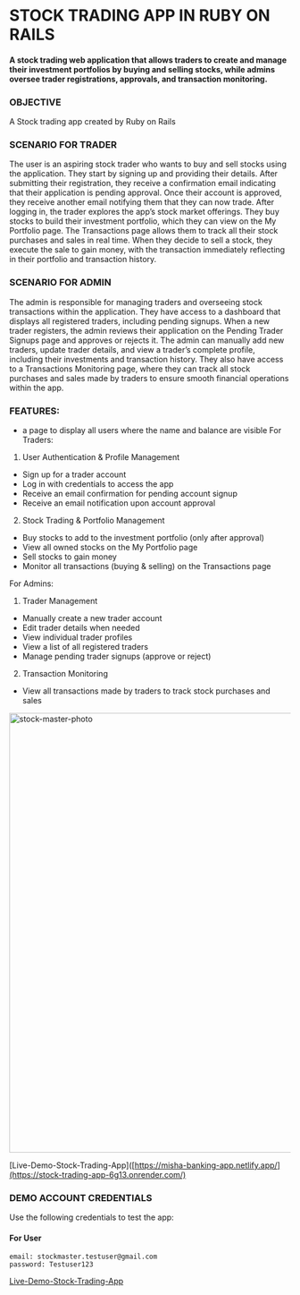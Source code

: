 # STOCK TRADING APP IN RUBY ON RAILS

#### A stock trading web application that allows traders to create and manage their investment portfolios by buying and selling stocks, while admins oversee trader registrations, approvals, and transaction monitoring.

### OBJECTIVE
A Stock trading app created by Ruby on Rails

### SCENARIO FOR TRADER
The user is an aspiring stock trader who wants to buy and sell stocks using the application. They start by signing up and providing their details. After submitting their registration, they receive a confirmation email indicating that their application is pending approval. Once their account is approved, they receive another email notifying them that they can now trade.
After logging in, the trader explores the app’s stock market offerings. They buy stocks to build their investment portfolio, which they can view on the My Portfolio page. The Transactions page allows them to track all their stock purchases and sales in real time. When they decide to sell a stock, they execute the sale to gain money, with the transaction immediately reflecting in their portfolio and transaction history.

### SCENARIO FOR ADMIN
The admin is responsible for managing traders and overseeing stock transactions within the application. They have access to a dashboard that displays all registered traders, including pending signups. When a new trader registers, the admin reviews their application on the Pending Trader Signups page and approves or rejects it.
The admin can manually add new traders, update trader details, and view a trader’s complete profile, including their investments and transaction history. They also have access to a Transactions Monitoring page, where they can track all stock purchases and sales made by traders to ensure smooth financial operations within the app.

### FEATURES:
  * a page to display all users where the name and balance are visible
For Traders:
1. User Authentication & Profile Management
  * Sign up for a trader account
  * Log in with credentials to access the app
  * Receive an email confirmation for pending account signup
  * Receive an email notification upon account approval
2. Stock Trading & Portfolio Management
  * Buy stocks to add to the investment portfolio (only after approval)
  * View all owned stocks on the My Portfolio page
  * Sell stocks to gain money
  * Monitor all transactions (buying & selling) on the Transactions page
    
For Admins:
1. Trader Management
  * Manually create a new trader account
  * Edit trader details when needed
  * View individual trader profiles
  * View a list of all registered traders
  * Manage pending trader signups (approve or reject)
2. Transaction Monitoring
  * View all transactions made by traders to track stock purchases and sales

<img width="786" alt="stock-master-photo" src="https://github.com/user-attachments/assets/57965dac-75d6-4d03-ac23-176a05d347c3" />

[Live-Demo-Stock-Trading-App]([https://misha-banking-app.netlify.app/](https://stock-trading-app-6g13.onrender.com/) 


### DEMO ACCOUNT CREDENTIALS
Use the following credentials to test the app:

#### For User
```
email: stockmaster.testuser@gmail.com
password: Testuser123
```

[Live-Demo-Stock-Trading-App](https://stock-trading-app-6g13.onrender.com/) 

